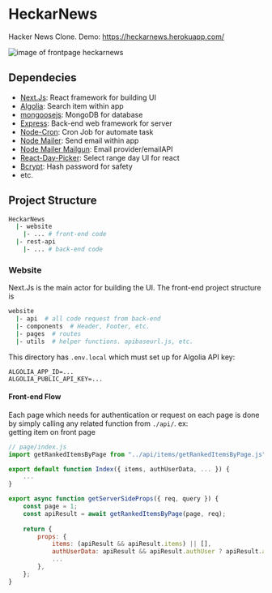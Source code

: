 # HeckarNews
Hacker News Clone. Demo: https://heckarnews.herokuapp.com/

![image of frontpage heckarnews](https://i.imgur.com/MuXTuTa.png)

## Dependecies
- [Next.Js](https://nextjs.org/): React framework for building UI
- [Algolia](https://www.algolia.com/): Search item within app
- [mongoosejs](https://mongoosejs.com/): MongoDB for database
- [Express](https://expressjs.com/): Back-end web framework for server
- [Node-Cron](https://www.npmjs.com/package/node-cron): Cron Job for automate task 
- [Node Mailer](https://nodemailer.com/): Send email within app
- [Node Mailer Mailgun](https://www.npmjs.com/package/nodemailer-mailgun-transport): Email provider/emailAPI
- [React-Day-Picker](https://react-day-picker.js.org/): Select range day UI for react
- [Bcrypt](https://www.npmjs.com/package/bcrypt): Hash password for safety
- etc.

## Project Structure
```bash
HeckarNews
  |- website 
    |- ... # front-end code
  |- rest-api 
    |- ... # back-end code
```

### Website
Next.Js is the main actor for building the UI. The front-end project structure is
```bash
website 
  |- api  # all code request from back-end
  |- components  # Header, Footer, etc.
  |- pages  # routes
  |- utils  # helper functions. apibaseurl.js, etc.
```

This directory has `.env.local` which must set up for Algolia API key:
```
ALGOLIA_APP_ID=...
ALGOLIA_PUBLIC_API_KEY=...
```

#### Front-end Flow
Each page which needs for authentication or request on each page is done by simply calling any related function from `./api/`.
ex:  
getting item on front page
``` javascript
// page/index.js
import getRankedItemsByPage from "../api/items/getRankedItemsByPage.js"; /* GET ITEM API */ 

export default function Index({ items, authUserData, ... }) {
    ...
}

export async function getServerSideProps({ req, query }) {
    const page = 1;
    const apiResult = await getRankedItemsByPage(page, req);
    
    return {
        props: {
            items: (apiResult && apiResult.items) || [],
            authUserData: apiResult && apiResult.authUser ? apiResult.authUser : {},
            ...
        },
    };
}
```
